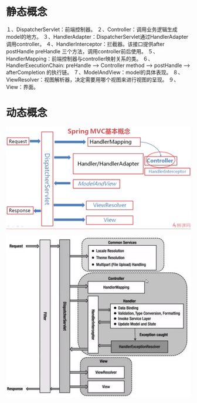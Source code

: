 # 静态概念

１、DispatcherServlet：前端控制器。
２、Controller：调用业务逻辑生成model的地方。
３、HandlerAdapter：DispatcherServlet通过HandlerAdapter调用controller。
４、HandlerInterceptor：拦截器。该接口提供after postHandle preHandle 三个方法，调用controller前后使用。
５、HandlerMapping：前端控制器与controller映射关系的类。
６、HandlerExecutionChain: preHandle --> Controller method --> postHandle --> afterCompletion 的执行链。
７、ModelAndView：model的具体表现。
８、ViewResolver：视图解析器，决定需要用哪个视图来进行视图的呈现。
９、View：界面。

# 动态概念

![](./images/1.png)

![](./images/2.png)





